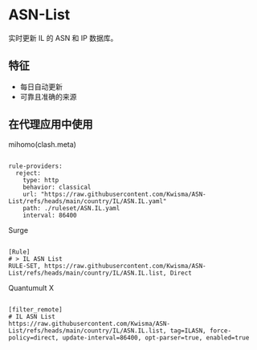 
# ASN-List

实时更新 IL 的 ASN 和 IP 数据库。

## 特征

- 每日自动更新
- 可靠且准确的来源

## 在代理应用中使用

mihomo(clash.meta)

<pre><code class="language-javascript">
rule-providers:
  reject:
    type: http
    behavior: classical
    url: "https://raw.githubusercontent.com/Kwisma/ASN-List/refs/heads/main/country/IL/ASN.IL.yaml"
    path: ./ruleset/ASN.IL.yaml
    interval: 86400
</code></pre>

Surge

<pre><code class="language-javascript">
[Rule]
# > IL ASN List
RULE-SET, https://raw.githubusercontent.com/Kwisma/ASN-List/refs/heads/main/country/IL/ASN.IL.list, Direct
</code></pre>

Quantumult X

<pre><code class="language-javascript">
[filter_remote]
# IL ASN List
https://raw.githubusercontent.com/Kwisma/ASN-List/refs/heads/main/country/IL/ASN.IL.list, tag=ILASN, force-policy=direct, update-interval=86400, opt-parser=true, enabled=true
</code></pre>
